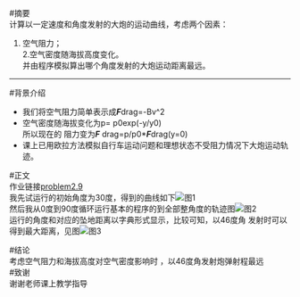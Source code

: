#摘要   
   计算以一定速度和角度发射的大炮的运动曲线，考虑两个因素：  
   1. 空气阻力；     
   2.空气密度随海拔高度变化。   
   并由程序模拟算出哪个角度发射的大炮运动距离最远。    
   
----   
   #背景介绍
*   我们将空气阻力简单表示成***F***drag=-Bv^2  
*    空气密度随海拔变化为p= p0exp(-y/y0)   
     所以现在的 阻力变为***F*** drag=p/p0****F***drag(y=0)
*    课上已用欧拉方法模拟自行车运动问题和理想状态不受阻力情况下大炮运动轨迹。    
   
#正文    
作业链接[problem2.9](https://github.com/nasulong/computational_physics_N2014301020044/blob/master/exercise5/problem2.9.py)   
我先试运行的初始角度为30度，得到的曲线如下![图1]()    
然后我从0度到90度循环运行基本的程序的到全部整角度的轨迹图![图2]()   
运行的角度和对应的坠地距离以字典形式显示，比较可知，以46度角 发射时可以得到最大距离，见图![图3]()    


#结论   
   考虑空气阻力和海拔高度对空气密度影响时 ，以46度角发射炮弹射程最远     
#致谢   
 谢谢老师课上教学指导
   
   
